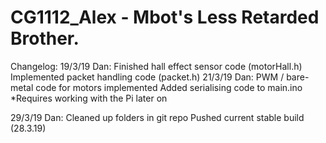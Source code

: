 # CG1112_Alex - Mbot's Less Retarded Brother.

Changelog:
19/3/19
	Dan:
		Finished hall effect sensor code (motorHall.h)
		Implemented packet handling code (packet.h)
21/3/19
	Dan:
		PWM / bare-metal code for motors implemented
		Added serialising code to main.ino
		*Requires working with the Pi later on

29/3/19
	Dan:
		Cleaned up folders in git repo
		Pushed current stable build (28.3.19)